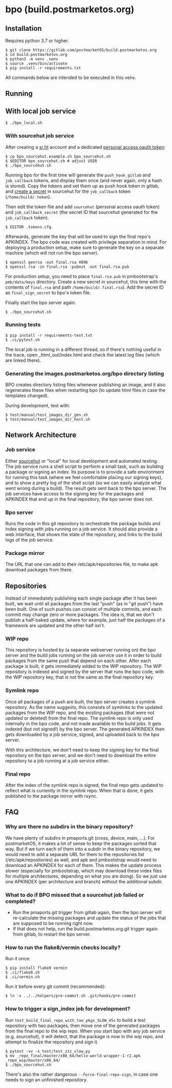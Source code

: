 # bpo (build.postmarketos.org)

## Installation

Requires python 3.7 or higher.

```
$ git clone https://gitlab.com/postmarketOS/build.postmarketos.org
$ cd build.postmarketos.org
$ python3 -m venv .venv
$ source .venv/bin/activate
$ pip install -r requirements.txt
```

All commands below are intended to be executed in this venv.

## Running
## With local job service

```
$ ./bpo_local.sh
```

### With sourcehut job service

After creating a [sr.ht](https://meta.sr.ht/register) account and a dedicated
[personal access oauth token](https://meta.sr.ht/oauth):

```
$ cp bpo_sourcehut.example.sh bpo_sourcehut.sh
$ $EDITOR bpo_sourcehut.sh # adjust USER
$ ./bpo_sourcehut.sh
```

Running bpo for the first time will generate the `push_hook_gitlab` and
`job_callback` tokens, and display them once (and never again, only a hash is
stored). Copy the tokens and set them up as push hook token in gitlab, and
[create a secret](https://builds.sr.ht/secrets) in sourcehut for the
`job_callback` token (`/home/build/.token`).

Then edit the token file and add `sourcehut` (personal access oauth token) and
`job_callback_secret` (the secret ID that sourcehut generated for the
`job_callback` token).

```
$ EDITOR .tokens.cfg
```

Afterwards, generate the key that will be used to sign the final repo's
APKINDEX. The bpo code was created with privilege separation in mind. For
deploying a production setup, make sure to generate the key on a separate
machine (which will not run the bpo server).

```
$ openssl genrsa -out final.rsa 4096
$ openssl rsa -in final.rsa -pubout -out final.rsa.pub
```

For production setup, you need to place `final.rsa.pub` in pmbootstrap's
`pmb/data/keys` directory. Create a new secret in sourcehut, this time with the
contents of `final.rsa` and path `/home/build/.final.rsa`). Add the secret ID
as `final_sign_secret` to bpo's token file.

Finally start the bpo server again.

```
$ ./bpo_sourcehut.sh
```


### Running tests

```
$ pip install -r requirements-test.txt
$ .ci/pytest.sh
```

The local job is running in a different thread, so if there's nothing useful in
the trace, open _html_out/index.html and check the latest log files (which are
linked there).

### Generating the images.postmarketos.org/bpo directory listing

BPO creates directory listing files whenever publishing an image, and it also
regenerates these files when restarting bpo (to update html files in case the
templates changed).

During development, test with:
```
$ test/manual/test_images_dir_gen.sh
$ test/manual/test_images_dir_host.sh
```

## Network Architecture

### Job service

Either [sourcehut](https://sourcehut.org/) or "local" for local development and
automated testing. The job service runs a shell script to perform a small task,
such as building a package or signing an index. Its purpose is to provide a
safe environment for running this task (where we feel comfortable placing our
signing keys), and to show a pretty log of the shell script (so we can easily
analyze what went wrong during a build). The result gets sent back to the bpo
server. The job services have access to the signing key for the packages and
APKINDEX that end up in the final repository, the bpo server does not.

### Bpo server

Runs the code in this git repository to orchestrate the package builds and
index signing with jobs running on a job service. It should also provide a web
interface, that shows the state of the repository, and links to the build logs
of the job service.

### Package mirror

The URL that one can add to their /etc/apk/repositories file, to make apk
download packages from there.

## Repositories

Instead of immediately publishing each single package after it has been built,
we wait until all packages from the last "push" (as in "git push") have been
built. One of such pushes can consist of multiple commits, and each commit may
change zero or more packages. The idea is, that we don't publish a half-baked
update, where for example, just half the packages of a framework are updated
and the other half isn't.

### WIP repo

This repository is hosted by (a separate webserver running on) the bpo server
and the build jobs running on the job service use it in order to build packages
from the same push that depend on each other. After each package is built, it
gets immediately added to the WIP repository. The WIP repository is indexed and
signed by the server that runs the bpo code, with the WIP repository key, that
is not the same as the final repository key.

### Symlink repo

Once all packages of a push are built, the bpo server creates a symlink
repository. As the name suggests, this consists of symlinks to the updated
packages from the WIP repo, and the existing packages (that were not updated or
deleted) from the final repo. The symlink repo is only used internally in the
bpo code, and not made available to the build jobs. It gets indexed (but not
signed!) by the bpo server. The generated APKINDEX then gets downloaded by a
job service, signed, and uploaded back to the bpo server.

With this architecture, we don't need to keep the signing key for the final
repository on the bpo server, and we don't need to download the entire
repository to a job running at a job service either.

### Final repo

After the index of the symlink repo is signed, the final repo gets updated to
reflect what is currently in the symlink repo. When that is done, it gets
published to the package mirror with rsync.

## FAQ

### Why are there no subdirs in the binary repository?

We have plenty of subdirs in pmaports.git (cross, device, main, ...). For
postmarketOS, it makes a lot of sense to keep the packages sorted that way. But
if we turn each of them into a subdir in the binary repository, we would need
to add a separate URL for them to the repositories list (/etc/apk/repositories)
as well, and apk and pmbootstrap would need to download an APKINDEX for each of
them. This makes the update process slower (especially for pmbootstrap, which
may download these index files for multiple architectures, depending on what
you are doing). So we just use one APKINDEX (per architecture and branch)
without the additional subdir.

### What to do if BPO missed that a sourcehut job failed or completed?

* Run the pmaports.git trigger from gitlab again, then the bpo server will
  re-calculate the missing packages and update the status of the jobs that are
  supposed to be running right now.
* If that does not help, run the build.postmarketos.org.git trigger again from
  gitlab, to restart the bpo server.

### How to run the flake8/vermin checks locally?

Run it once:
```
$ pip install flake8 vermin
$ .ci/flake8.sh
$ .ci/vermin.sh
```

Run it before every git commit (recommended):
```
$ ln -s ../../helpers/pre-commit.sh .git/hooks/pre-commit
```

### How to trigger a sign_index job for development?

Run `test_build_final_repo_with_two_pkgs_SLOW_45s` to build a test repository
with two packages, then move one of the generated packages from the final repo
to the wip repo. When you start bpo with any job service (e.g. sourcehut), it
will detect, that the package is now in the wip repo, and attempt to finalize
the repository and sign it.

```
$ pytest -vv -x test/test_zzz_slow.py
$ mv _repo_final/master/x86_64/hello-world-wrapper-1-r2.apk _repo_wip/master/x86_64/
$ ./bpo_sourcehut.sh
```

There's also the rather dangerous `--force-final-repo-sign`, in case one needs
to sign an unfinished repository.
